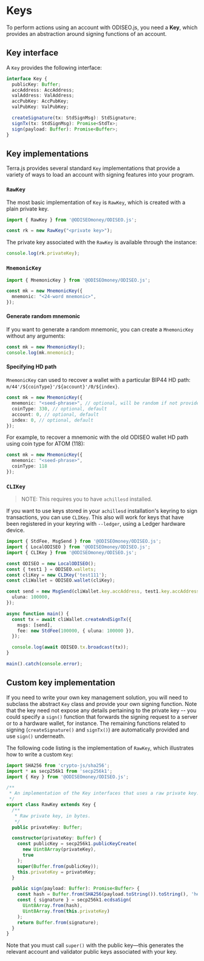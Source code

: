 # Keys

To perform actions using an account with ODISEO.js, you need a **Key**, which provides an abstraction around signing functions of an account.

## Key interface

A `Key` provides the following interface:

```ts
interface Key {
  publicKey: Buffer;
  accAddress: AccAddress;
  valAddress: ValAddress;
  accPubKey: AccPubKey;
  valPubKey: ValPubKey;

  createSignature(tx: StdSignMsg): StdSignature;
  signTx(tx: StdSignMsg): Promise<StdTx>;
  sign(payload: Buffer): Promise<Buffer>;
}
```

## Key implementations

Terra.js provides several standard `Key` implementations that provide a variety of ways to load an account with signing features into your program.

### `RawKey`

The most basic implementation of `Key` is `RawKey`, which is created with a plain private key.

```ts
import { RawKey } from '@ODISEOmoney/ODISEO.js';

const rk = new RawKey("<private key>");
```

The private key associated with the `RawKey` is available through the instance:

```ts
console.log(rk.privateKey);
```

### `MnemonicKey`

```ts
import { MnemonicKey } from '@ODISEOmoney/ODISEO.js';

const mk = new MnemonicKey({
  mnemonic: "<24-word mnemonic>",
});
```

#### Generate random mnemonic

If you want to generate a random mnemonic, you can create a `MnemonicKey` without any arguments:

```ts
const mk = new MnemonicKey();
console.log(mk.mnemonic);
```

#### Specifying HD path

`MnemonicKey` can used to recover a wallet with a particular BIP44 HD path: `m/44'/${coinType}'/${account}'/0/${index}`.

```ts
const mk = new MnemonicKey({
  mnemonic: "<seed-phrase>", // optional, will be random if not provided
  coinType: 330, // optional, default
  account: 0, // optional, default
  index: 0, // optional, default
});
```

For example, to recover a mnemonic with the old ODISEO wallet HD path using coin type for ATOM (118):

```ts
const mk = new MnemonicKey({
  mnemonic: "<seed-phrase>",
  coinType: 118
});
```

### `CLIKey`

> NOTE: This requires you to have `achillesd` installed.

If you want to use keys stored in your `achillesd` installation's keyring to sign transactions, you can use `CLIKey`. This also will work for keys that have been registered in your keyring with `--ledger`, using a Ledger hardware device.

```ts
import { StdFee, MsgSend } from '@ODISEOmoney/ODISEO.js';
import { LocalODISEO } from '@ODISEOmoney/ODISEO.js';
import { CLIKey } from '@ODISEOmoney/ODISEO.js';

const ODISEO = new LocalODISEO();
const { test1 } = ODISEO.wallets;
const cliKey = new CLIKey('test111');
const cliWallet = ODISEO.wallet(cliKey);

const send = new MsgSend(cliWallet.key.accAddress, test1.key.accAddress, {
  uluna: 100000,
});

async function main() {
  const tx = await cliWallet.createAndSignTx({
    msgs: [send],
    fee: new StdFee(100000, { uluna: 100000 }),
  });

  console.log(await ODISEO.tx.broadcast(tx));
}

main().catch(console.error);
```

## Custom key implementation

If you need to write your own key management solution, you will need to subclass the abstract `Key` class and provide your own signing function. Note that the key need not expose any details pertaining to the private key -- you could specify a `sign()` function that forwards the signing request to a server or to a hardware wallet, for instance. The remaining functions related to signing (`createSignature()` and `signTx()`) are automatically provided and use `sign()` underneath.

The following code listing is the implementation of `RawKey`, which illustrates how to write a custom `Key`:

```ts
import SHA256 from 'crypto-js/sha256';
import * as secp256k1 from 'secp256k1';
import { Key } from '@ODISEOmoney/ODISEO.js';

/**
 * An implementation of the Key interfaces that uses a raw private key.
 */
export class RawKey extends Key {
  /**
   * Raw private key, in bytes.
   */
  public privateKey: Buffer;

  constructor(privateKey: Buffer) {
    const publicKey = secp256k1.publicKeyCreate(
      new Uint8Array(privateKey),
      true
    );
    super(Buffer.from(publicKey));
    this.privateKey = privateKey;
  }

  public sign(payload: Buffer): Promise<Buffer> {
    const hash = Buffer.from(SHA256(payload.toString()).toString(), 'hex');
    const { signature } = secp256k1.ecdsaSign(
      Uint8Array.from(hash),
      Uint8Array.from(this.privateKey)
    );
    return Buffer.from(signature);
  }
}
```

Note that you must call `super()` with the public key—this generates the relevant account and validator public keys associated with your key.
